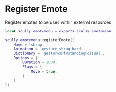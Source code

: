 # Register Emote

Register emotes to be used within external resources
```lua
local scully_emotemenu = exports.scully_emotemenu

scully_emotemenu:registerEmote({
    Name = 'shrug',
    Animation = 'gesture_shrug_hard',
    Dictionary = 'gestures@f@standing@casual',
    Options = {
        Duration = 1000,
        Flags = {
            Move = true,
        }
    }
})
```